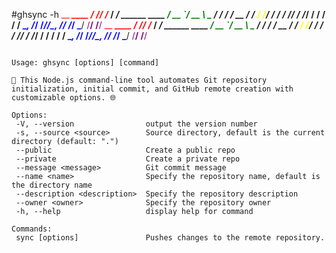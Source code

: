  #ghsync -h
<span style="color:red">          __   _____</span>
<span style="color:red">   ____ _/ /_/ /_ / ___/__  ______  _____</span>
<span style="color:green">  / __ \`/ __ \ \__ \/ / / / __ \/ ___/</span>
<span style="color:yellow"> / /_/ / / / /__/ / /_/ / / / / /__</span>
<span style="color:blue"> \__, /_/ /_/____/\__, /_/ /_/ \___/</span>
<span style="color:purple">/____/           /____/</span>
<span style="color:red">          __   _____</span>
<span style="color:red">   ____ _/ /_/ /_ / ___/__  ______  _____</span>
<span style="color:green">  / __ \`/ __ \ \__ \/ / / / __ \/ ___/</span>
<span style="color:yellow"> / /_/ / / / /__/ / /_/ / / / / /__</span>
<span style="color:blue"> \__, /_/ /_/____/\__, /_/ /_/ \___/</span>
<span style="color:purple">/____/           /____/</span>

 ```

Usage: ghsync [options] [command]

🚀 This Node.js command-line tool automates Git repository initialization, initial commit, and GitHub remote creation with customizable options. 🌐

Options:
  -V, --version                output the version number
  -s, --source <source>        Source directory, default is the current directory (default: ".")
  --public                     Create a public repo
  --private                    Create a private repo
  --message <message>          Git commit message
  --name <name>                Specify the repository name, default is the directory name
  --description <description>  Specify the repository description
  --owner <owner>              Specify the repository owner
  -h, --help                   display help for command

Commands:
  sync [options]               Pushes changes to the remote repository.

```